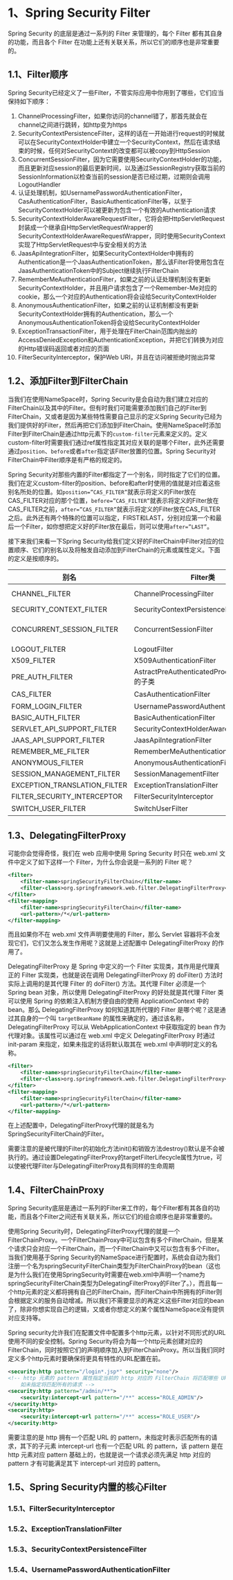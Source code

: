 # 1、Spring Security Filter

Spring Security 的底层是通过一系列的 Filter 来管理的，每个 Filter 都有其自身的功能，而且各个 Filter 在功能上还有关联关系，所以它们的顺序也是非常重要的。

## 1.1、Filter顺序

Spring Security已经定义了一些Filter，不管实际应用中你用到了哪些，它们应当保持如下顺序：

1. ChannelProcessingFilter，如果你访问的channel错了，那首先就会在channel之间进行跳转，如http变为https
2. SecurityContextPersistenceFilter，这样的话在一开始进行request的时候就可以在SecurityContextHolder中建立一个SecurityContext，然后在请求结束的时候，任何对SecurityContext的改变都可以被copy到HttpSession
3. ConcurrentSessionFilter，因为它需要使用SecurityContextHolder的功能，而且更新对应session的最后更新时间，以及通过SessionRegistry获取当前的SessionInformation以检查当前的session是否已经过期，过期则会调用LogoutHandler
4. 认证处理机制，如UsernamePasswordAuthenticationFilter，CasAuthenticationFilter，BasicAuthenticationFilter等，以至于SecurityContextHolder可以被更新为包含一个有效的Authentication请求
5. SecurityContextHolderAwareRequestFilter，它将会把HttpServletRequest封装成一个继承自HttpServletRequestWrapper的SecurityContextHolderAwareRequestWrapper，同时使用SecurityContext实现了HttpServletRequest中与安全相关的方法
6. JaasApiIntegrationFilter，如果SecurityContextHolder中拥有的Authentication是一个JaasAuthenticationToken，那么该Filter将使用包含在JaasAuthenticationToken中的Subject继续执行FilterChain
7. RememberMeAuthenticationFilter，如果之前的认证处理机制没有更新SecurityContextHolder，并且用户请求包含了一个Remember-Me对应的cookie，那么一个对应的Authentication将会设给SecurityContextHolder
8. AnonymousAuthenticationFilter，如果之前的认证机制都没有更新SecurityContextHolder拥有的Authentication，那么一个AnonymousAuthenticationToken将会设给SecurityContextHolder
9. ExceptionTransactionFilter，用于处理在FilterChain范围内抛出的AccessDeniedException和AuthenticationException，并把它们转换为对应的Http错误码返回或者对应的页面
10. FilterSecurityInterceptor，保护Web URI，并且在访问被拒绝时抛出异常

## 1.2、添加Filter到FilterChain

 当我们在使用NameSpace时，Spring Security是会自动为我们建立对应的FilterChain以及其中的Filter。但有时我们可能需要添加我们自己的Filter到FilterChain，又或者是因为某些特性需要自己显示的定义Spring Security已经为我们提供好的Filter，然后再把它们添加到FilterChain。使用NameSpace时添加Filter到FilterChain是通过http元素下的`custom-filter`元素来定义的。定义custom-filter时需要我们通过ref属性指定其对应关联的是哪个Filter，此外还需要通过`position`、`before`或者`after`指定该Filter放置的位置。Spring Security对FilterChain中Filter顺序是有严格的规定的。

Spring Security对那些内置的Filter都指定了一个别名，同时指定了它们的位置。我们在定义custom-filter的position、before和after时使用的值就是对应着这些别名所处的位置。如`position=”CAS_FILTER”`就表示将定义的Filter放在CAS_FILTER对应的那个位置，`before=”CAS_FILTER”`就表示将定义的Filter放在CAS_FILTER之前，`after=”CAS_FILTER”`就表示将定义的Filter放在CAS_FILTER之后。此外还有两个特殊的位置可以指定，FIRST和LAST，分别对应第一个和最后一个Filter，如你想把定义好的Filter放在最后，则可以使用`after=”LAST”`。

 接下来我们来看一下Spring Security给我们定义好的FilterChain中Filter对应的位置顺序、它们的别名以及将触发自动添加到FilterChain的元素或属性定义。下面的定义是按顺序的。

| 别名                         | Filter类                                       | 对应元素或属性                              |
| ---------------------------- | ---------------------------------------------- | ------------------------------------------- |
| CHANNEL_FILTER               | ChannelProcessingFilter                        | http/intercept-url@requires-channel         |
| SECURITY_CONTEXT_FILTER      | SecurityContextPersistenceFilter               | http                                        |
| CONCURRENT_SESSION_FILTER    | ConcurrentSessionFilter                        | http/session-management/concurrency-control |
| LOGOUT_FILTER                | LogoutFilter                                   | http/logout                                 |
| X509_FILTER                  | X509AuthenticationFilter                       | http/x509                                   |
| PRE_AUTH_FILTER              | AstractPreAuthenticatedProcessingFilter 的子类 | 无                                          |
| CAS_FILTER                   | CasAuthenticationFilter                        | 无                                          |
| FORM_LOGIN_FILTER            | UsernamePasswordAuthenticationFilter           | http/form-login                             |
| BASIC_AUTH_FILTER            | BasicAuthenticationFilter                      | http/http-basic                             |
| SERVLET_API_SUPPORT_FILTER   | SecurityContextHolderAwareRequestFilter        | http@servlet-api-provision                  |
| JAAS_API_SUPPORT_FILTER      | JaasApiIntegrationFilter                       | http@jaas-api-provision                     |
| REMEMBER_ME_FILTER           | RememberMeAuthenticationFilter                 | http/remember-me                            |
| ANONYMOUS_FILTER             | AnonymousAuthenticationFilter                  | http/anonymous                              |
| SESSION_MANAGEMENT_FILTER    | SessionManagementFilter                        | http/session-management                     |
| EXCEPTION_TRANSLATION_FILTER | ExceptionTranslationFilter                     | http                                        |
| FILTER_SECURITY_INTERCEPTOR  | FilterSecurityInterceptor                      | http                                        |
| SWITCH_USER_FILTER           | SwitchUserFilter                               | 无                                          |

## 1.3、DelegatingFilterProxy

可能你会觉得奇怪，我们在 web 应用中使用 Spring Security 时只在 web.xml 文件中定义了如下这样一个 Filter，为什么你会说是一系列的 Filter 呢？

```xml
<filter>
    <filter-name>springSecurityFilterChain</filter-name>
    <filter-class>org.springframework.web.filter.DelegatingFilterProxy</filter-class>
</filter>
<filter-mapping>
    <filter-name>springSecurityFilterChain</filter-name>
    <url-pattern>/*</url-pattern>
</filter-mapping>
```

而且如果你不在 web.xml 文件声明要使用的 Filter，那么 Servlet 容器将不会发现它们，它们又怎么发生作用呢？这就是上述配置中 DelegatingFilterProxy 的作用了。

DelegatingFilterProxy 是 Spring 中定义的一个 Filter 实现类，其作用是代理真正的 Filter 实现类，也就是说在调用 DelegatingFilterProxy 的 doFilter() 方法时实际上调用的是其代理 Filter 的 doFilter() 方法。其代理 Filter 必须是一个 Spring bean 对象，所以使用 DelegatingFilterProxy 的好处就是其代理 Filter 类可以使用 Spring 的依赖注入机制方便自由的使用 ApplicationContext 中的 bean。那么 DelegatingFilterProxy 如何知道其所代理的 Filter 是哪个呢？这是通过其自身的一个叫 `targetBeanName` 的属性来确定的，通过该名称，DelegatingFilterProxy 可以从 WebApplicationContext 中获取指定的 bean 作为代理对象。该属性可以通过在 web.xml 中定义 DelegatingFilterProxy 时通过 init-param 来指定，如果未指定的话将默认取其在 web.xml 中声明时定义的名称。

```xml
<filter>
    <filter-name>springSecurityFilterChain</filter-name>
    <filter-class>org.springframework.web.filter.DelegatingFilterProxy</filter-class>
</filter>
<filter-mapping>
    <filter-name>springSecurityFilterChain</filter-name>
    <url-pattern>/*</url-pattern>
</filter-mapping>
```

在上述配置中，DelegatingFilterProxy代理的就是名为SpringSecurityFilterChain的Filter。

需要注意的是被代理的Filter的初始化方法init()和销毁方法destroy()默认是不会被执行的。通过设置DelegatingFilterProxy的targetFilterLifecycle属性为true，可以使被代理Filter与DelegatingFilterProxy具有同样的生命周期

## 1.4、FilterChainProxy

Spring Security底层是通过一系列的Filter来工作的，每个Filter都有其各自的功能，而且各个Filter之间还有关联关系，所以它们的组合顺序也是非常重要的。

使用Spring Security时，DelegatingFilterProxy代理的就是一个FilterChainProxy。一个FilterChainProxy中可以包含有多个FilterChain，但是某个请求只会对应一个FilterChain，而一个FilterChain中又可以包含有多个Filter。当我们使用基于Spring Security的NameSpace进行配置时，系统会自动为我们注册一个名为springSecurityFilterChain类型为FilterChainProxy的bean（这也是为什么我们在使用SpringSecurity时需要在web.xml中声明一个name为springSecurityFilterChain类型为DelegatingFilterProxy的Filter了。），而且每一个http元素的定义都将拥有自己的FilterChain，而FilterChain中所拥有的Filter则会根据定义的服务自动增减。所以我们不需要显示的再定义这些Filter对应的bean了，除非你想实现自己的逻辑，又或者你想定义的某个属性NameSpace没有提供对应支持等。

Spring security允许我们在配置文件中配置多个http元素，以针对不同形式的URL使用不同的安全控制。Spring Security将会为每一个http元素创建对应的FilterChain，同时按照它们的声明顺序加入到FilterChainProxy。所以当我们同时定义多个http元素时要确保将更具有特性的URL配置在前。

```xml
<security:http pattern="/login*.jsp*" security="none"/>
<!-- http 元素的 pattern 属性指定当前的 http 对应的 FilterChain 将匹配哪些 URL，
	如未指定将匹配所有的请求 -->
<security:http pattern="/admin/**">
    <security:intercept-url pattern="/**" access="ROLE_ADMIN"/>
</security:http>
<security:http>
    <security:intercept-url pattern="/**" access="ROLE_USER"/>
</security:http>
```

需要注意的是 http 拥有一个匹配 URL 的 pattern，未指定时表示匹配所有的请求，其下的子元素 intercept-url 也有一个匹配 URL 的 pattern，该 pattern 是在 http 元素对应 pattern 基础上的，也就是说一个请求必须先满足 http 对应的 pattern 才有可能满足其下 intercept-url 对应的 pattern。



## 1.5、Spring Security内置的核心Filter

### 1.5.1、FilterSecurityInterceptor

### 1.5.2、ExceptionTranslationFilter

### 1.5.3、SecurityContextPersistenceFilter

### 1.5.4、UsernamePasswordAuthenticationFilter